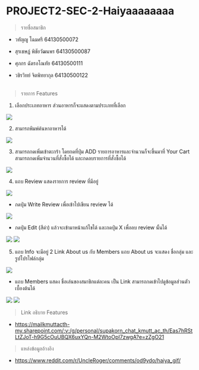 # PROJECT2-SEC-2-Haiyaaaaaaaa

>รายชื่อสมาชิก
* วทัญญู โฉมศรี 64130500072<br>

* สุรเชษฏ์ พิชัยวัฒนพร 64130500087<br>
 
* ศุภกร ฉัตรอโณทัย 64130500111<br>

* วชิรวิทย์ จิตพิทยากุล 64130500122<br><br>


>รายการ Features
1. เลือกประเภทอาหาร ส่วนอาหารก็จะแสดงตามประเภทที่เลือก
<img src="docs/img_features/F1-เลือกประเภท.png">

2. สามารถพิมพ์ค้นหาอาหารได้
<img src="docs/img_features/F2-search.png">

3. สามารถกดเพิ่มเข้าตะกร้า โดยกดที่ปุ่ม ADD รายการอาหารและจำนวนก็จะขึ้นมาที่ Your Cart สามารถกดเพิ่มจำนวนที่สั่งซื้อได้ และกดลบรายการที่สั่งซื้อได้
<img src="docs/img_features/F3-กดเพิ่ม+เพิ่มจำนวน+ยกเลิก+คิดราคา.png">

4. แถบ Review แสดงรายการ review ที่มีอยู่  
<img src="docs/img_features/F4_1-ReviewList.png">

* กดปุ่ม Write Review เพื่อเข้าไปเขียน review ได้
<img src="docs/img_features/F4_2_1-WriteReview.png">

* กดปุ่ม Edit (สีดำ) แล้วจะเข้ามาหน้าแก้ไขได้ และกดปุ่ม X เพื่อลบ review นั้นได้
<img src="docs/img_features/F4_3_1-EditReview.png">
<img src="docs/img_features/F4_3_2-EditReview.png">

5. แถบ Info จะมีอยู่ 2 Link About us กับ Members
แถบ About us จะแสดง ชื่อกลุ่ม และรูปโปรไฟล์กลุ่ม
<img src="docs/img_features/F5_1-AboutUs.png">

* แถบ Members แสดง ชื่อเล่นของสมาชิกแต่ละคน เป็น Link สามารถกดเข้าไปดูข้อมูลส่วนตัวเบื้องต้นได้
<img src="docs/img_features/F5_2-Members.png">
<img src="docs/img_features/F5_3-Member.png">

>Link อธิบาย Features

* https://mailkmuttacth-my.sharepoint.com/:v:/g/personal/supakorn_chat_kmutt_ac_th/Eas7hRStLtZJoT-h9G5cOuUBQX6uxYQn-M2WtoOpI7zwgA?e=zZgO21

>แหล่งข้อมูลอ้างอิง

* https://www.reddit.com/r/UncleRoger/comments/od9ydo/haiya_gif/

